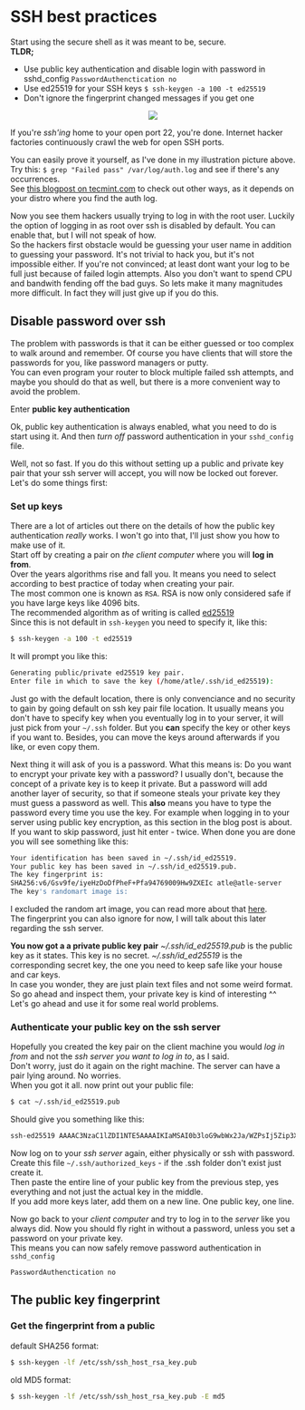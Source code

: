 # SSH best practices

Start using the secure shell as it was meant to be, secure.  
**TLDR;**

-   Use public key authentication and disable login with password in sshd_config `PasswordAuthenctication no`
-   Use ed25519 for your SSH keys `$ ssh-keygen -a 100 -t ed25519`
-   Don't ignore the fingerprint changed messages if you get one

<div class="separator" style="clear: both; text-align: center;"><img border="0" src="https://storage.googleapis.com/atle-static/pics/ssh_danger_zone.jpg" /></div>

If you're _ssh'ing_ home to your open port 22, you're done. Internet hacker factories continuously crawl the web for open SSH ports.

You can easily prove it yourself, as I've done in my illustration picture above.  
Try this: `$ grep "Failed pass" /var/log/auth.log` and see if there's any occurrences.  
See [this blogpost on tecmint.com](https://www.tecmint.com/find-failed-ssh-login-attempts-in-linux/) to check out other ways, as it depends on your distro where you find the auth log.

Now you see them hackers usually trying to log in with the root user. Luckily the option of logging in as root over ssh is disabled by default. You can enable that, but I will not speak of how.  
So the hackers first obstacle would be guessing your user name in addition to guessing your password. It's not trivial to hack you, but it's not impossible either. If you're not convinced; at least dont want your log to be full just because of failed login attempts. Also you don't want to spend CPU and bandwith fending off the bad guys. So lets make it many magnitudes more difficult. In fact they will just give up if you do this.

## Disable password over ssh

The problem with passwords is that it can be either guessed or too complex to walk around and remember. Of course you have clients that will store the passwords for you, like password managers or putty.  
You can even program your router to block multiple failed ssh attempts, and maybe you should do that as well, but there is a more convenient way to avoid the problem.

Enter **public key authentication**

Ok, public key authentication is always enabled, what you need to do is start using it. And then _turn off_ password authentication in your `sshd_config` file.

Well, not so fast. If you do this without setting up a public and private key pair that your ssh server will accept, you will now be locked out forever. Let's do some things first:

### Set up keys

There are a lot of articles out there on the details of how the public key authentication _really_ works. I won't go into that, I'll just show you how to make use of it.  
Start off by creating a pair on _the client computer_ where you will **log in from**.  
Over the years algorithms rise and fall you. It means you need to select according to best practice of today when creating your pair.  
The most common one is known as `RSA`. RSA is now only considered safe if you have large keys like 4096 bits.  
The recommended algorithm as of writing is called [ed25519](https://ed25519.cr.yp.to/)  
Since this is not default in `ssh-keygen` you need to specify it, like this:

```sh
$ ssh-keygen -a 100 -t ed25519
```

It will prompt you like this:

```bash
Generating public/private ed25519 key pair.
Enter file in which to save the key (/home/atle/.ssh/id_ed25519):
```

Just go with the default location, there is only convenciance and no security to gain by going default on ssh key pair file location. It usually means you don't have to specify key when you eventually log in to your server, it will just pick from your `~/.ssh` folder. But you **can** specify the key or other keys if you want to. Besides, you can move the keys around afterwards if you like, or even copy them.

Next thing it will ask of you is a password. What this means is: Do you want to encrypt your private key with a password? I usually don't, because the concept of a private key is to keep it private. But a password will add another layer of security, so that if someone steals your private key they must guess a password as well. This **also** means you have to type the password every time you use the key. For example when logging in to your server using public key encryption, as this section in the blog post is about.  
If you want to skip password, just hit enter - twice. When done you are done you will see something like this:

```bash
Your identification has been saved in ~/.ssh/id_ed25519.
Your public key has been saved in ~/.ssh/id_ed25519.pub.
The key fingerprint is:
SHA256:v6/Gsv9fe/iyeHzDoDfPheF+Pfa94769009Hw9ZXEIc atle@atle-server
The key's randomart image is:
```

I excluded the random art image, you can read more about that [here](https://superuser.com/questions/22535/what-is-randomart-produced-by-ssh-keygen).  
The fingerprint you can also ignore for now, I will talk about this later regarding the ssh server.

**You now got a a private public key pair**
_~/.ssh/id_ed25519.pub_ is the public key as it states. This key is no secret.
_~/.ssh/id_ed25519_ is the corresponding secret key, the one you need to keep safe like your house and car keys.  
In case you wonder, they are just plain text files and not some weird format. So go ahead and inspect them, your private key is kind of interesting ^^  
Let's go ahead and use it for some real world problems.

### Authenticate your public key on the ssh server

Hopefully you created the key pair on the client machine you would _log in from_ and not the _ssh server you want to log in to_, as I said.  
Don't worry, just do it again on the right machine. The server can have a pair lying around. No worries.  
When you got it all. now print out your public file:

```sh
$ cat ~/.ssh/id_ed25519.pub
```

Should give you something like this:

```bash
ssh-ed25519 AAAAC3NzaC1lZDI1NTE5AAAAIKIaMSAI0b3loG9wbWx2Ja/WZPsIj5Zip3XbShxG3zuC atle@atle-server
```

Now log on to your _ssh server_ again, either physically or ssh with password.  
Create this file `~/.ssh/authorized_keys` - if the .ssh folder don't exist just create it.  
Then paste the entire line of your public key from the previous step, yes everything and not just the actual key in the middle.  
If you add more keys later, add them on a new line. One public key, one line.

Now go back to your _client computer_ and try to log in to the _server_ like you always did. Now you should fly right in without a password, unless you set a password on your private key.  
This means you can now safely remove password authentication in `sshd_config`

```ssh
PasswordAuthenctication no
```

## The public key fingerprint

### Get the fingerprint from a public

default SHA256 format:

```sh
$ ssh-keygen -lf /etc/ssh/ssh_host_rsa_key.pub
```

old MD5 format:

```sh
$ ssh-keygen -lf /etc/ssh/ssh_host_rsa_key.pub -E md5
```
